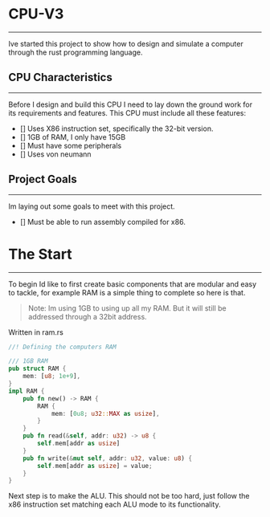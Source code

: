 # CPU-V3
---
Ive started this project to show how to design and simulate a computer through the rust programming language.

## CPU Characteristics
---
Before I design and build this CPU I need to lay down the ground work for its requirements and features.
This CPU must include all these features:
- [] Uses X86 instruction set, specifically the 32-bit version.
- [] 1GB of RAM, I only have 15GB
- [] Must have some peripherals
- [] Uses von neumann

## Project Goals
---
Im laying out some goals to meet with this project.
- [] Must be able to run assembly compiled for x86.


# The Start
---
To begin Id like to first create basic components that are modular and easy to tackle, for example RAM is a simple thing to complete so here is that.

> Note: Im using 1GB to using up all my RAM. But it will still be addressed through a 32bit address.

Written in ram.rs
```rust
//! Defining the computers RAM

/// 1GB RAM
pub struct RAM {
    mem: [u8; 1e+9],
}
impl RAM {
    pub fn new() -> RAM {
        RAM {
            mem: [0u8; u32::MAX as usize],
        }
    }
    pub fn read(&self, addr: u32) -> u8 {
        self.mem[addr as usize]
    }
    pub fn write(&mut self, addr: u32, value: u8) {
        self.mem[addr as usize] = value;
    }
}

```

Next step is to make the ALU. This should not be too hard, just follow the x86 instruction set matching each ALU mode to its functionality.